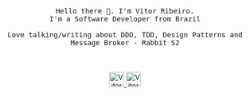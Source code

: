 <p align="center">
  <br>
  <br>
  <br>
  <samp>Hello there 👋. I'm Vitor Ribeiro.<br> I'm a Software Developer from Brazil<br><br>Love talking/writing about DDD, TDD, Design Patterns and Message Broker - Rabbit S2</samp>
  <br>
  <br>
  <br>
  <br>
  <a href="https://medium.com/@vitorpereiraribeiro_40127">
    <img src="https://www.vectorlogo.zone/logos/medium/medium-tile.svg" alt="Vitor Ribeiro's Medium Profile" height="30" width="30">
  </a>
  <a href="https://www.linkedin.com/in/vitor-hugo-pereira-ribeiro-b0874a133/">
    <img src="https://cdn.jsdelivr.net/npm/simple-icons@3.0.1/icons/linkedin.svg" alt="Vitor Ribeiro's Linkedin Profile" height="30" width="30">
  </a>
</p>
